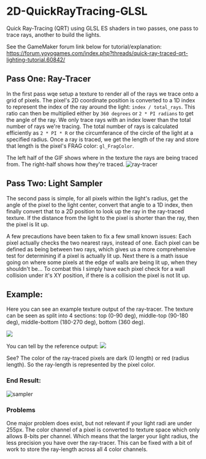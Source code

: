 # 2D-QuickRayTracing-GLSL
Quick Ray-Tracing (QRT) using GLSL ES shaders in two passes, one pass to trace rays, another to build the lights.

See the GameMaker forum link below for tutorial/explanation: https://forum.yoyogames.com/index.php?threads/quick-ray-traced-qrt-lighting-tutorial.60842/


## Pass One: Ray-Tracer
In the first pass wqe setup a texture to render all of the rays we trace onto a grid of pixels. The pixel's 2D coordinate position is converted to a 1D index to represent the index of the ray around the light: `index / total_rays`. This ratio can then be multiplied either by `360 degrees` or `2 * PI radians` to get the angle of the ray. We only trace rays with an index lower than the total number of rays we're tracing. The total number of rays is calculated efficiently as `2 * PI * R` or the circumferance of the circle of the light at a specified radius. Once a ray is traced, we get the length of the ray and store that length is the pixel's FRAG color: `gl_FragColor`.

The left half of the GIF shows where in the texture the rays are being traced from. The right-half shows how they're traced.
![ray-tracer](https://i.imgur.com/wax9ehy.gif)

## Pass Two: Light Sampler
The second pass is simple, for all pixels within the light's radius, get the angle of the pixel to the light center, convert that angle to a 1D index, then finally convert that to a 2D position to look up the ray in the ray-traced texture. If the distance from the light to the pixel is shorter than the ray, then the pixel is lit up.

A few precautions have been taken to fix a few small known issues: Each pixel actually checks the two nearest rays, instead of one. Each pixel can be defined as being between two rays, which gives us a more comprehensive test for determining if a pixel is actually lit up. Next there is a math issue going on where some pixels at the edge of walls are being lit up, when they shouldn't be... To combat this I simply have each pixel check for a wall collision under it's XY position, if there is a collision the pixel is not lit up.

## Example:
Here you can see an example texture output of the ray-tracer. The texture can be seen as split into 4 sections: top (0-90 deg), middle-top (90-180 deg), middle-bottom (180-270 deg), bottom (360 deg).

![](https://i.imgur.com/YmcUXdx.png)

You can tell by the reference output:
![](https://i.imgur.com/gYIS12D.png)

See? The color of the ray-traced pixels are dark (0 length) or red (radius length). So the ray-length is represented by the pixel color.

### End Result:
![sampler](https://i.imgur.com/dcEACfu.gif)

### Problems
One major problem does exist, but not relevant if your light radi are under 255px. The color channel of a pixel is converted to texture space which only allows 8-bits per channel. Which means that the larger your light radius, the less precision you have over the ray-tracer. This can be fixed with a bit of work to store the ray-length across all 4 color channels.
